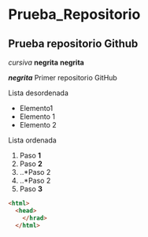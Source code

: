# Prueba_Repositorio
## Prueba repositorio Github
*cursiva*
**negrita** __negrita__

**_negrita_**
Primer repositorio GitHub

Lista desordenada
+ Elemento1
+ Elemento 1
+ Elemento 2

Lista ordenada
1. Paso **1**
2. Paso **2**
3. ..*Paso 2
4. ..*Paso 2
5. Paso **3**

```html
<html>
  <head>
    </hrad>
  </html>
 ```
